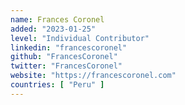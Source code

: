 ```yaml
---
name: Frances Coronel
added: "2023-01-25"
level: "Individual Contributor"
linkedin: "francescoronel"
github: "FrancesCoronel"
twitter: "FrancesCoronel"
website: "https://francescoronel.com"
countries: [ "Peru" ]
---
```

